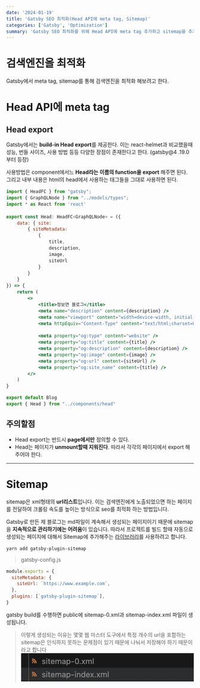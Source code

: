 ```yaml
---
date: '2024-01-19'
title: 'Gatsby SEO 최적화(Head API에 meta tag, Sitemap)'
categories: ['Gatsby', 'Optimization']
summary: 'Gatsby SEO 최적화를 위해 Head API에 meta tag 추가하고 sitemap을 추가하는 과정을 기록하였습니다.'
---
```


# 검색엔진을 최적화
Gatsby에서 meta tag, sitemap를 통해 검색엔진을 최적화 해보려고 한다.

# Head API에 meta tag
## Head export
Gatsby에서는 **build-in Head export**를 제공한다. 이는 react-helmet과 비교했을때 성능, 번들 사이즈, 사용 방법 등등 다양한 장점이 존재한다고 한다. (gatsby@4 .19.0부터 등장)

사용방법은 component에서느 **Head라는 이름의 function을 export** 해주면 된다. 그리고 내부 내용은 html의 head에서 사용하는 태그들을 그대로 사용하면 된다.

```jsx
import { HeadFC } from "gatsby";
import { GraphQLNode } from "../models/types";
import * as React from 'react'

export const Head: HeadFC<GraphQLNode> = ({
    data: { site:
        { siteMetadata:
            {
                title,
                description,
                image,
                siteUrl
            }
        }
    }
}) => {
    return (
        <>
            <title>정보연 블로그</title>
            <meta name="description" content={description} />
            <meta name="viewport" content="width=device-width, initial-scale=1.0" />
            <meta httpEquiv="Content-Type" content="text/html;charset=UTF-8" />

            <meta property="og:type" content="website" />
            <meta property="og:title" content={title} />
            <meta property="og:description" content={description} />
            <meta property="og:image" content={image} />
            <meta property="og:url" content={siteUrl} />
            <meta property="og:site_name" content={title} />
        </>
    )
}
```

```jsx
export default Blog
export { Head } from "../components/head"
```

## 주의할점
- Head export는 반드시 **page에서만** 정의할 수 있다.
- Head는 페이지가 **unmount할때 지워진다**. 따라서 각각의 페이지에서 export 해주어야 한다.

---

# Sitemap
sitemap은 xml형태의 **url리스트**입니다. 이는 검색엔진에게 노출되었으면 하는 페이지를 전달하여 크롤링 속도를 높이는 방식으로 seo를 최적화 하는 방법입니다.

Gatsby로 만든 제 블로그는 md파일이 계속해서 생성되는 페이지이기 때문에 sitemap을 **지속적으로 관리하기에는 어려움**이 있습니다. 따라서 프로젝트를 빌드 할때 자동으로 생성되는 페이지에 대해서 Sitemap에 추가해주는 [라이브러리](https://www.gatsbyjs.com/docs/how-to/adding-common-features/creating-a-sitemap/#using-gatsby-plugin-sitemap)를 사용하려고 합니다.

```shell
yarn add gatsby-plugin-sitemap
```

> gatsby-config.js
```js
module.exports = {
  siteMetadata: {
    siteUrl: `https://www.example.com`,
  },
  plugins: [`gatsby-plugin-sitemap`],
}
```

gatsby build를 수행하면 public에 sitemap-0.xml과 sitemap-index.xml 파일이 생성됩니다. 
> 이렇게 생성되는 이유는 몇몇 웹 마스터 도구에서 특정 개수의 url을 포함하는 sitemap은 인식하지 못하는 문제점이 있기 때문에 나눠서 저장해야 하기 때문이라고 합니다
![site-map-file](./assets/site-map-file.png)